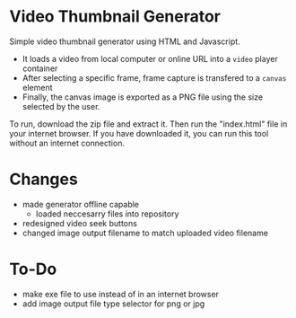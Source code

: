 # Video Thumbnail Generator

Simple video thumbnail generator using HTML and Javascript.
* It loads a video from local computer or online URL into a `video` player container
* After selecting a specific frame, frame capture is transfered to a `canvas` element
* Finally, the canvas image is exported as a PNG file using the size selected by the user.

To run, download the zip file and extract it. Then run the "index.html" file in your internet browser.
If you have downloaded it, you can run this tool without an internet connection.

# Changes
* made generator offline capable
  * loaded neccesarry files into repository
* redesigned video seek buttons
* changed image output filename to match uploaded video filename

# To-Do

* make exe file to use instead of in an internet browser
* add image output file type selector for png or jpg 
